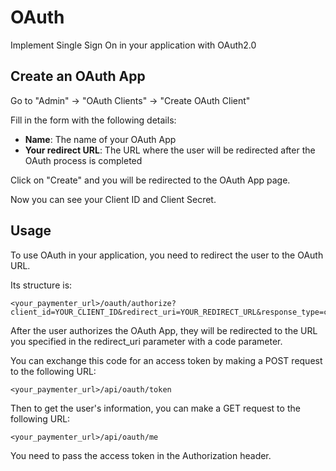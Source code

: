 # OAuth

Implement Single Sign On in your application with OAuth2.0

## Create an OAuth App

Go to "Admin" -> "OAuth Clients" -> "Create OAuth Client"

Fill in the form with the following details:

- **Name**: The name of your OAuth App
- **Your redirect URL**: The URL where the user will be redirected after the OAuth process is completed

Click on "Create" and you will be redirected to the OAuth App page.

Now you can see your Client ID and Client Secret.

## Usage

To use OAuth in your application, you need to redirect the user to the OAuth URL.

Its structure is:

```
<your_paymenter_url>/oauth/authorize?client_id=YOUR_CLIENT_ID&redirect_uri=YOUR_REDIRECT_URL&response_type=code
```

After the user authorizes the OAuth App, they will be redirected to the URL you specified in the redirect_uri parameter with a code parameter.

You can exchange this code for an access token by making a POST request to the following URL:

```
<your_paymenter_url>/api/oauth/token
```

Then to get the user's information, you can make a GET request to the following URL:

```
<your_paymenter_url>/api/oauth/me
```

You need to pass the access token in the Authorization header.
